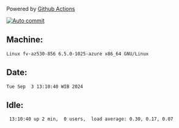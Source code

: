 Powered by [Github Actions](https://github.com/features/actions)

[![Auto commit](https://github.com/hiage/workstation/workflows/Auto%20commit/badge.svg)](https://github.com/hiage/workstation/actions?query=workflow%3A%22Auto+commit%22)

## Machine:
```
Linux fv-az530-856 6.5.0-1025-azure x86_64 GNU/Linux
```
## Date:
```
Tue Sep  3 13:10:40 WIB 2024
```
## Idle:
```
 13:10:40 up 2 min,  0 users,  load average: 0.30, 0.17, 0.07
```
